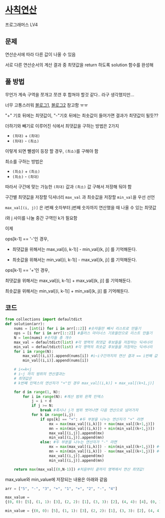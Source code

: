 # [사칙연산](https://school.programmers.co.kr/learn/courses/30/lessons/1843)

프로그래머스 LV4

## 문제

연산순서에 따라 다른 값이 나올 수 있음

서로 다른 연산순서의 계산 결과 중 최댓값을 return 하도록 solution 함수를 완성해

## 풀 방법

무언가 계속 구역을 쪼개고 쪼갠 후 합쳐야 할것 같다.. 라구 생각했지만...

너무 고통스러워 [블로그1](https://velog.io/@sungmincho/%ED%94%84%EB%A1%9C%EA%B7%B8%EB%9E%98%EB%A8%B8%EC%8A%A4-%EC%82%AC%EC%B9%99%EC%97%B0%EC%82%B0), [블로그2](https://www.ai-bio.info/programmers/1843) 참고함 ㅠㅠ

"+" 기호 뒤에는 최댓값이, "-"기호 뒤에는 최솟값이 들어가면 결과가 최댓값이 될듯??

더하기와 빼기로 이루어진 식에서 최댓값을 구하는 방법은 2가지

- `(최대)` + `(최대)`
- `(최대)` - `(최소)`

이렇게 되면 뺄셈이 등장 할 경우, `(최소)`를 구해야 함

최소를 구하는 방법은

- `(최소)` + `(최소)`
- `(최소)` - `(최대)`

따라서 구간에 맞는 가능한 `(최대)` 값과 `(최소)` 값 구해서 저장해 둬야 함

구간별 최댓값을 저장할 딕셔너리 `max_val` 과 최솟값을 저장할 `min_val`을 우선 선언

`max_val[(i, j)]` 은 i번째 숫자부터 j번째 숫자까지 연산했을 때 나올 수 있는 최댓값

i와 j 사이를 나눌 중간 구역인 k가 필요함

이제

ops[k-1] == '-'인 경우,

- 최댓값을 위해서는 max_val[(i, k-1)] - min_val[(k, j)] 를 기억해둔다.

- 최솟값을 위해서는 min_val[(i, k-1)] - max_val[(k, j)] 를 기억해둔다.

ops[k-1] == '+'인 경우,

최댓값을 위해서는 max_val[(i, k-1)] + max_val[(k, j)] 를 기억해둔다.

최솟값을 위해서는 min_val[(i, k-1)] + min_val[(k, j)] 를 기억해둔다.

## 코드

```python
from collections import defaultdict
def solution(arr):
    nums = [int(i) for i in arr[::2]] #숫자들만 빼서 리스트로 만들기
    ops = [i for i in arr[1::2]] #플러스 마이너스 기호들만으로 리스트 만들기
    N = len(nums) #숫자들 총 개수
    max_val = defaultdict(list) #각 영역의 최댓값 후보들을 저장하는 딕셔너리
    min_val = defaultdict(list) #각 영역의 최솟값 후보들을 저장하는 딕셔너리
    for i in range(N):
        max_val[(i,i)].append(nums[i]) #i~i구간까지의 연산 결과 == i번째 값
        min_val[(i,i)].append(nums[i]) 

    # i<=k<j
    # i~j 까지 범위의 연산결과는
    # 최댓값은
    # k번째 인덱스의 연산자가 "+"인 경우 max_val[(i,k)] + max_val[(k+1,j)]

    for d in range(1, N):
        for i in range(N): #계산 범위 왼쪽 인덱스
            j = i + d
            if j >= N:
                break #혹시나 j가 범위 벗어나면 다음 연산으로 넘어가자
            for k in range(i,j):
                if ops[k] == "+": #두 부분을 나누는 연산자가 "+" 라면
                    mx = max(max_val[(i,k)]) + max(max_val[(k+1,j)])
                    mn = min(min_val[(i,k)]) + min(min_val[(k+1,j)])
                    max_val[(i,j)].append(mx)
                    min_val[(i,j)].append(mn)
                else: #두 부분을 나누는 연산자가 "-" 라면
                    mx = max(max_val[(i,k)]) - min(min_val[(k+1,j)]) #구간 연산 최댓값
                    mn = min(min_val[(i,k)]) - max(max_val[(k+1,j)]) #구간 연산 최솟값
                    max_val[(i,j)].append(mx)
                    min_val[(i,j)].append(mn)

    return max(max_val[(0,N-1)]) #처음부터 끝까지 영역에서 연산 최댓값!
```

max_value와 min_value에 저장되는 내용은 아래와 같음

```python
arr = ["5", "-", "3", "+", "1", "+", "2", "-", "4"]

max_value =
{(0, 0): [5], (1, 1): [3], (2, 2): [1], (3, 3): [2], (4, 4): [4], (0, 1): [2], (1, 2): [4], (2, 3): [3], (3, 4): [-2], (0, 2): [1, 3], (1, 3): [6, 6], (2, 4): [-1, -1], (0, 3): [-1, 5, 5], (1, 4): [2, 2, 2], (0, 4): [3, 1, 1, 1]}

min_value = {(0, 0): [5], (1, 1): [3], (2, 2): [1], (3, 3): [2], (4, 4): [4], (0, 1): [2], (1, 2): [4], (2, 3): [3], (3, 4): [-2], (0, 2): [1, 3], (1, 3): [6, 6], (2, 4): [-1, -1], (0, 3): [-1, 5, 3], (1, 4): [2, 2, 2], (0, 4): [3, 1, -1, -5]}

```
